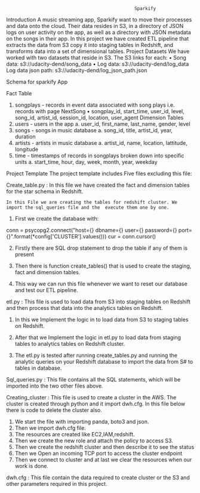                                                     Sparkify
Introduction
	A music streaming app, Sparkify want to move their processes and data onto the cloud. Their data resides in S3, in a directory of JSON logs on user activity on the app, as well as a directory with JSON metadata on the songs in their app.
In this project we have created ETL pipeline that extracts the data from S3 copy it into staging tables in Redshift, and transforms data into a set of dimensional tables.
Project Datasets
We have worked with two datasets that reside in S3. The S3 links for each:
•	Song data: s3://udacity-dend/song_data
•	Log data: s3://udacity-dend/log_data
Log data json path: s3://udacity-dend/log_json_path.json

Schema for sparkify App

Fact Table
1.	songplays - records in event data associated with song plays i.e. records with page NextSong
•	songplay_id, start_time, user_id, level, song_id, artist_id, session_id, location, user_agent
Dimension Tables
1.	users - users in the app
a.	user_id, first_name, last_name, gender, level
2.	songs - songs in music database
a.	song_id, title, artist_id, year, duration
3.	artists - artists in music database
a.	artist_id, name, location, lattitude, longitude
4.	time - timestamps of records in songplays broken down into specific units
a.	start_time, hour, day, week, month, year, weekday


Project Template
The project template includes Five files excluding this file:

Create_table.py : In this file we have created the  fact and dimension tables for the star schema in Redshift.

	In this File we are creating the tables for redshift cluster. We import the sql_queries file and the  execute them one by one.

1.	First we create the database with:

conn = psycopg2.connect("host={} dbname={} user={} password={} port={}".format(*config['CLUSTER'].values()))
cur = conn.cursor()

2.	Firstly there are SQL drop statement to drop the  table if any of them is present 

3.	Then there is function create_tables() that is used to create the staging, fact and dimension tables.

4.	This way we can run this file whenever we want to reset our database and test our ETL pipeline.

etl.py : This file is used to load data from S3 into staging tables on Redshift and then process that data into the analytics tables on Redshift.
1.	In this we Implement the logic in to load data from S3 to staging tables on Redshift.
2.	After that we Implement the logic in etl.py to load data from staging tables to analytics tables on Redshift cluster.

3.	The  etl.py is tested after running create_tables.py and running the analytic queries on your Redshift database to import the data from S# to tables in database.

Sql_queries.py : This file contains all the SQL statements, which will be imported into the two other files above.


Creating_cluster :  This file is used to create a cluster in the AWS. The cluster is created through python and it import dwh.cfg. In this file below there is code to delete the cluster also.

1.	We start the file with importing panda, boto3 and json.
2.	Then we import dwh.cfg file.
3.	The resources are created like EC2,IAM,redshift.
4.	Then we create the new role and attach the policy to access S3.
5.	Then we create the redshift cluster and then describe it to see the status
6.	Then we Open an incoming TCP port to access the cluster endpoint
7.	Then we connect to cluster and at last we clear the resources when our work is done.

dwh.cfg : This file contain the data required to create cluster or the S3 and  other parameters required in this project.